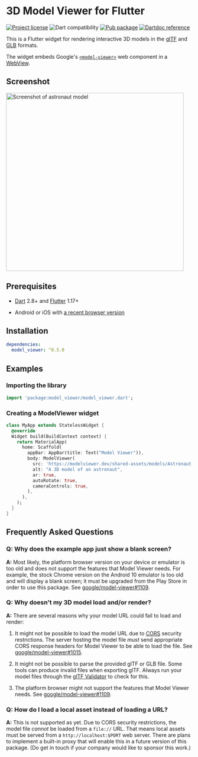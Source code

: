 # 3D Model Viewer for Flutter

[![Project license](https://img.shields.io/badge/license-Public%20Domain-blue.svg)](https://unlicense.org)
![Dart compatibility](https://img.shields.io/badge/dart-2.8%20%7C%202.9-blue)
[![Pub package](https://img.shields.io/pub/v/model_viewer.svg)](https://pub.dev/packages/model_viewer)
[![Dartdoc reference](https://img.shields.io/badge/dartdoc-reference-blue.svg)](https://pub.dev/documentation/model_viewer/latest/)

This is a Flutter widget for rendering interactive 3D models in the
[glTF](https://www.khronos.org/gltf/) and
[GLB](https://wiki.fileformat.com/3d/glb/) formats.

The widget embeds Google's [`<model-viewer>`](https://modelviewer.dev)
web component in a [WebView](https://pub.dev/packages/webview_flutter).

## Screenshot

<img alt="Screenshot of astronaut model" src="https://raw.githubusercontent.com/drydart/model_viewer.dart/master/example/flutter_01.png" width="480"/>

## Prerequisites

- [Dart](https://dart.dev) 2.8+ and
  [Flutter](https://flutter.dev) 1.17+

- Android or iOS with
  [a recent browser version](https://modelviewer.dev/#section-browser-support)

## Installation

```yaml
dependencies:
  model_viewer: ^0.5.0
```

## Examples

### Importing the library

```dart
import 'package:model_viewer/model_viewer.dart';
```

### Creating a ModelViewer widget

```dart
class MyApp extends StatelessWidget {
  @override
  Widget build(BuildContext context) {
    return MaterialApp(
      home: Scaffold(
        appBar: AppBar(title: Text("Model Viewer")),
        body: ModelViewer(
          src: 'https://modelviewer.dev/shared-assets/models/Astronaut.glb',
          alt: "A 3D model of an astronaut",
          ar: true,
          autoRotate: true,
          cameraControls: true,
        ),
      ),
    );
  }
}
```

## Frequently Asked Questions

### Q: Why does the example app just show a blank screen?

**A:** Most likely, the platform browser version on your device or emulator is
too old and does not support the features that Model Viewer needs. For example,
the stock Chrome version on the Android 10 emulator is too old and will display
a blank screen; it must be upgraded from the Play Store in order to use this
package. See [google/model-viewer#1109][].

### Q: Why doesn't my 3D model load and/or render?

**A:** There are several reasons why your model URL could fail to load and
render:

1. It might not be possible to load the model URL due to [CORS][] security
   restrictions. The server hosting the model file *must* send appropriate
   CORS response headers for Model Viewer to be able to load the file.
   See [google/model-viewer#1015][].

2. It might not be possible to parse the provided glTF or GLB file.
   Some tools can produce invalid files when exporting glTF. Always
   run your model files through the [glTF Validator][] to check for this.

3. The platform browser might not support the features that Model Viewer
   needs. See [google/model-viewer#1109][].

[CORS]:                     https://developer.mozilla.org/en-US/docs/Web/HTTP/CORS
[glTF Validator]:           https://github.khronos.org/glTF-Validator/
[google/model-viewer#1015]: https://github.com/google/model-viewer/issues/1015
[google/model-viewer#1109]: https://github.com/google/model-viewer/issues/1109

### Q: How do I load a local asset instead of loading a URL?

**A:** This is not supported as yet. Due to CORS security restrictions, the
model file *cannot* be loaded from a `file://` URL. That means local assets
must be served from a `http://localhost:$PORT` web server. There are plans to
implement a built-in proxy that will enable this in a future version of this
package. (Do get in touch if your company would like to sponsor this work.)
